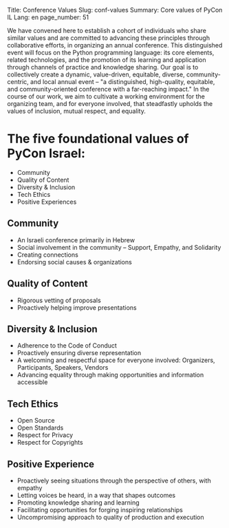 Title: Conference Values
Slug: conf-values
Summary: Core values of PyCon IL
Lang: en
page_number: 51

We have convened here to establish a cohort of individuals who share
similar values and are committed to advancing these principles through
collaborative efforts, in organizing an annual conference. This
distinguished event will focus on the Python programming language: its
core elements, related technologies, and the promotion of its learning
and application through channels of practice and knowledge
sharing. Our goal is to collectively create a dynamic, value-driven,
equitable, diverse, community-centric, and local annual event – "a
distinguished, high-quality, equitable, and community-oriented
conference with a far-reaching impact." In the course of our work, we
aim to cultivate a working environment for the organizing team, and
for everyone involved, that steadfastly upholds the values of
inclusion, mutual respect, and equality.

The five foundational values of PyCon Israel:
=============================================

- Community
- Quality of Content
- Diversity & Inclusion
- Tech Ethics
- Positive Experiences


Community
---------

- An Israeli conference primarily in Hebrew
- Social involvement in the community – Support, Empathy, and Solidarity
- Creating connections
- Endorsing social causes & organizations


Quality of Content
------------------

- Rigorous vetting of proposals
- Proactively helping improve presentations


Diversity & Inclusion
---------------------

- Adherence to the Code of Conduct
- Proactively ensuring diverse representation
- A welcoming and respectful space for everyone involved: Organizers,
  Participants, Speakers, Vendors
- Advancing equality through making opportunities and information
  accessible


Tech Ethics
-----------

- Open Source
- Open Standards
- Respect for Privacy
- Respect for Copyrights


Positive Experience
-------------------

- Proactively seeing situations through the perspective of others,
  with empathy
- Letting voices be heard, in a way that shapes outcomes
- Promoting knowledge sharing and learning
- Facilitating opportunities for forging inspiring relationships
- Uncompromising approach to quality of production and execution
